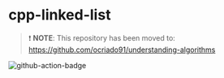 # cpp-linked-list

> :exclamation: __NOTE__: This repository has been moved to: https://github.com/ocriado91/understanding-algorithms

![github-action-badge](https://github.com/ocriado91/cpp-linked-list/actions/workflows/linkedlist.yaml/badge.svg)
